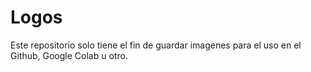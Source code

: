 # Logos 
Este repositorio solo tiene el fin de guardar imagenes para el uso en el Github, Google Colab u otro.
